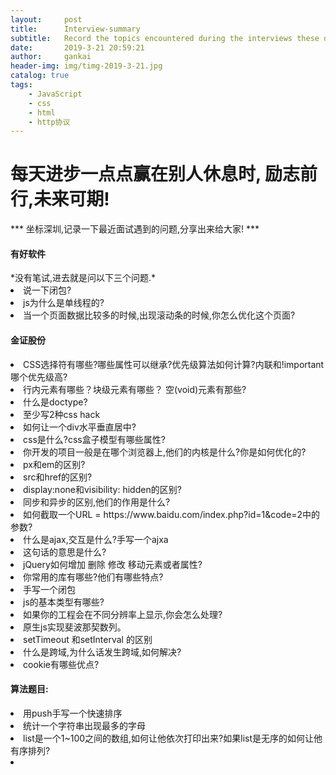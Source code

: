 ```yaml
---
layout:     post
title:      Interview-summary
subtitle:   Record the topics encountered during the interviews these days.
date:       2019-3-21 20:59:21
author:     gankai
header-img: img/timg-2019-3-21.jpg
catalog: true
tags:
    - JavaScript
    - css
    - html
    - http协议
---
```


<h1> 每天进步一点点赢在别人休息时, 励志前行,未来可期!</h1>

 *** 坐标深圳,记录一下最近面试遇到的问题,分享出来给大家! ***

<h4>有好软件</h4>
*没有笔试,进去就是问以下三个问题.*
<li>说一下闭包?</li>
<li>js为什么是单线程的?</li>
<li>当一个页面数据比较多的时候,出现滚动条的时候,你怎么优化这个页面?</li>
<h4>金证股份</h4>
<li>CSS选择符有哪些?哪些属性可以继承?优先级算法如何计算?内联和!important哪个优先级高?</li>
<li>行内元素有哪些？块级元素有哪些？ 空(void)元素有那些?</li>
<li>什么是doctype?</li>
<li>至少写2种css hack</li>
<li>如何让一个div水平垂直居中?</li>
<li>css是什么?css盒子模型有哪些属性?</li>
<li>你开发的项目一般是在哪个浏览器上,他们的内核是什么?你是如何优化的?</li>
<li>px和em的区别?</li>
<li>src和href的区别?</li>
<li>display:none和visibility: hidden的区别?</li>
<li>同步和异步的区别,他们的作用是什么?</li>
<li>如何截取一个URL = https://www.baidu.com/index.php?id=1&code=2中的参数?</li>
<li>什么是ajax,交互是什么?手写一个ajxa</li>
<li><meta http-equiv="X-UA-Compatible" content="ie=edge">这句话的意思是什么?</li>
<li>jQuery如何增加 删除 修改 移动元素或者属性?</li>
<li>你常用的库有哪些?他们有哪些特点?</li>
<li>手写一个闭包</li>
<li>js的基本类型有哪些?</li>
<li>如果你的工程会在不同分辨率上显示,你会怎么处理?</li>
<li>原生js实现斐波那契数列。</li>
<li>setTimeout 和setInterval 的区别</li>
<li>什么是跨域,为什么话发生跨域,如何解决?</li>
<li>cookie有哪些优点?</li>

<h4>算法题目:</h4>

<li>用push手写一个快速排序</li>

<li>统计一个字符串出现最多的字母</li>

<li>list是一个1~100之间的数组,如何让他依次打印出来?如果list是无序的如何让他有序排列?</li>



<li></li>
